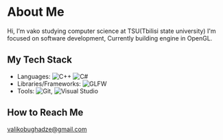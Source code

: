 # About Me
  Hi, I’m vako studying computer science at TSU(Tbilisi state university) 
  I'm focused on software development, Currently building engine in OpenGL.


## My Tech Stack
- Languages: ![C++](https://img.shields.io/badge/-C++-00599C?logo=c%2b%2b&logoColor=white)
  ![C#](https://img.shields.io/badge/-C%23-239120?logo=c-sharp&logoColor=white)
- Libraries/Frameworks: ![GLFW](https://img.shields.io/badge/-GLFW-000000?logo=opengl&logoColor=white)
- Tools: ![Git](https://img.shields.io/badge/-Git-F05032?logo=git&logoColor=white), ![Visual Studio](https://img.shields.io/badge/-Visual%20Studio-5C2D91?logo=visual-studio&logoColor=white)

##  How to Reach Me
valikobughadze@gmail.com



